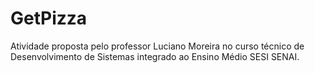 # GetPizza
Atividade proposta pelo professor Luciano Moreira no curso técnico de Desenvolvimento de Sistemas integrado ao Ensino Médio SESI SENAI.
